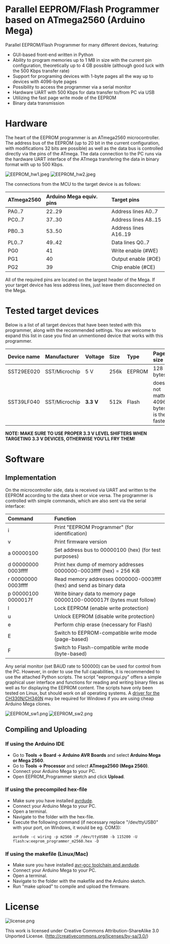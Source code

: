 # Parallel EEPROM/Flash Programmer based on ATmega2560 (Arduino Mega)
Parallel EEPROM/Flash Programmer for many different devices, featuring:
- GUI-based front-end written in Python
- Ability to program memories up to 1 MB in size with the current pin configuration, theoretically up to 4 GB possible (although good luck with the 500 Kbps transfer rate)
- Support for programing devices with 1-byte pages all the way up to devices with 4096-byte pages
- Possibility to access the programmer via a serial monitor
- Hardware UART with 500 Kbps for data transfer to/from PC via USB
- Utilizing the fast page write mode of the EEPROM
- Binary data transmission

# Hardware
The heart of the EEPROM programmer is an ATmega2560 microcontroller. The address bus of the EEPROM (up to 20 bit in the current configuration, with modifications 32 bits are possible) as well as the data bus is controlled directly via the pins of the ATmega. The data connection to the PC runs via the hardware UART interface of the ATmega transfering the data in binary format with up to 500 Kbps.

![EEPROM_hw1.jpeg](https://raw.githubusercontent.com/prochazkaml/ATmega2560-EEPROM-Programmer/master/documentation/EEPROM_hw1.jpeg)
![EEPROM_hw2.jpeg](https://raw.githubusercontent.com/prochazkaml/ATmega2560-EEPROM-Programmer/master/documentation/EEPROM_hw2.jpeg)

The connections from the MCU to the target device is as follows:

|ATmega2560|Arduino Mega equiv. pins|Target pins|
|:-|:-|:-|
|PA0..7|22..29|Address lines A0..7|
|PC0..7|37..30|Address lines A8..15|
|PB0..3|53..50|Address lines A16..19|
|PL0..7|49..42|Data lines Q0..7|
|PG0|41|Write enable (#WE)|
|PG1|40|Output enable (#OE)|
|PG2|39|Chip enable (#CE)|

All of the required pins are located on the largest header of the Mega. If your target device has less address lines, just leave them disconnected on the Mega.

# Tested target devices
Below is a list of all target devices that have been tested with this programmer, along with the recommended settings. You are welcome to expand this list in case you find an unmentioned device that works with this programmer.

|Device name|Manufacturer|Voltage|Size|Type|Page size|
|:-|:-|:-|:-|:-|:-|
|SST29EE020|SST/Microchip|5 V|256k|EEPROM|128 bytes|
|SST39LF040|SST/Microchip|**3.3 V**|512k|Flash|does not matter, 4096 bytes is the fastest|

**NOTE: MAKE SURE TO USE PROPER 3.3 V LEVEL SHIFTERS WHEN TARGETING 3.3 V DEVICES, OTHERWISE YOU'LL FRY THEM!**

# Software
## Implementation
On the microcontroller side, data is received via UART and written to the EEPROM according to the data sheet or vice versa. The programmer is controlled with simple commands, which are also sent via the serial interface:

|Command|Function|
|:-|:-|
|i                |Print "EEPROM Programmer" (for identification)|
|v                |Print firmware version|
|a 00000100       |Set address bus to 00000100 (hex) (for test purposes)|
|d 00000000 0003ffff      |Print hex dump of memory addresses 0000000-0003ffff (hex) = 256 KiB|
|r 00000000 0003ffff      |Read memory addresses 0000000-0003ffff (hex) and send as binary data|
|p 00000100 0000017f      |Write binary data to memory page 00000100-0000017f (bytes must follow)|
|l                |Lock EEPROM (enable write protection)|
|u                |Unlock EEPROM (disable write protection)|
|e                |Perform chip erase (necessary for Flash)|
|E                |Switch to EEPROM-compatible write mode (page-based)|
|F                |Switch to Flash-compatible write mode (byte-based)|

Any serial monitor (set BAUD rate to 500000) can be used for control from the PC. However, in order to use the full capabilities, it is recommended to use the attached Python scripts. The script "eepromgui.py" offers a simple graphical user interface and functions for reading and writing binary files as well as for displaying the EEPROM content. The scripts have only been tested on Linux, but should work on all operating systems. A [driver for the CH330N/CH340N](https://learn.sparkfun.com/tutorials/how-to-install-ch340-drivers/all#drivers-if-you-need-them) may be required for Windows if you are using cheap Arduino Mega clones.

![EEPROM_sw1.png](https://raw.githubusercontent.com/prochazkaml/ATmega2560-EEPROM-Programmer/master/documentation/EEPROM_sw1.png)
![EEPROM_sw2.png](https://raw.githubusercontent.com/prochazkaml/ATmega2560-EEPROM-Programmer/master/documentation/EEPROM_sw2.png)

## Compiling and Uploading
### If using the Arduino IDE
- Go to **Tools -> Board -> Arduino AVR Boards** and select **Arduino Mega or Mega 2560**.
- Go to **Tools -> Processor** and select **ATmega2560 (Mega 2560)**.
- Connect your Arduino Mega to your PC.
- Open EEPROM_Programmer sketch and click **Upload**.

### If using the precompiled hex-file
- Make sure you have installed [avrdude](https://learn.adafruit.com/usbtinyisp/avrdude).
- Connect your Arduino Mega to your PC.
- Open a terminal.
- Navigate to the folder with the hex-file.
- Execute the following command (if necessary replace "/dev/ttyUSB0" with your port, on Windows, it would be eg. COM3):
  ```
  avrdude -c wiring -p m2560 -P /dev/ttyUSB0 -b 115200 -U flash:w:eeprom_programmer_m2560.hex -D
  ```

### If using the makefile (Linux/Mac)
- Make sure you have installed [avr-gcc toolchain and avrdude](http://maxembedded.com/2015/06/setting-up-avr-gcc-toolchain-on-linux-and-mac-os-x/).
- Connect your Arduino Mega to your PC.
- Open a terminal.
- Navigate to the folder with the makefile and the Arduino sketch.
- Run "make upload" to compile and upload the firmware.

# License
![license.png](https://i.creativecommons.org/l/by-sa/3.0/88x31.png)

This work is licensed under Creative Commons Attribution-ShareAlike 3.0 Unported License. 
(http://creativecommons.org/licenses/by-sa/3.0/)
